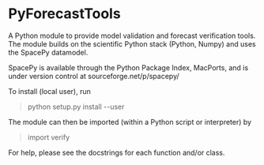 # PyForecastTools
A Python module to provide model validation and forecast verification tools.
The module builds on the scientific Python stack (Python, Numpy) and uses
the SpacePy datamodel.

SpacePy is available through the Python Package Index, MacPorts, and is under
version control at sourceforge.net/p/spacepy/

To install (local user), run

> python setup.py install --user

The module can then be imported (within a Python script or interpreter) by

> import verify

For help, please see the docstrings for each function and/or class.

